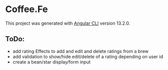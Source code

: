 # Coffee.Fe

This project was generated with [Angular CLI](https://github.com/angular/angular-cli) version 13.2.0.

## ToDo:

* add rating Effects to add and edit and delete ratings from a brew
* add validation to show/hide edit/delete of a rating depending on user id
* create a bean/star display/form input
